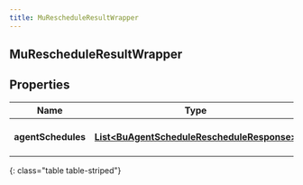 ```yaml
---
title: MuRescheduleResultWrapper
---
```

## MuRescheduleResultWrapper


## Properties

| Name | Type | Description | Notes |
| ------------ | ------------- | ------------- | ------------- |
| **agentSchedules** | <!----><!---->[**List&lt;BuAgentScheduleRescheduleResponse&gt;**](BuAgentScheduleRescheduleResponse.html)<!----> | The list of agent schedules |  [optional] |
{: class="table table-striped"}



